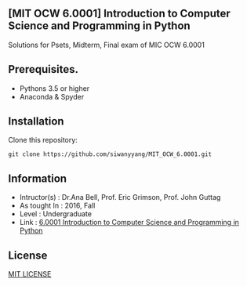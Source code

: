 ## [MIT OCW 6.0001] Introduction to Computer Science and Programming in Python
Solutions for Psets, Midterm, Final exam of MIC OCW 6.0001
## Prerequisites.   
- Pythons 3.5 or higher
- Anaconda & Spyder
## Installation
Clone this repository:
```
git clone https://github.com/siwanyyang/MIT_OCW_6.0001.git
```
## Information    
* Intructor(s) : Dr.Ana Bell, Prof. Eric Grimson, Prof. John Guttag
* As tought In : 2016, Fall
* Level : Undergraduate
* Link : [6.0001 Introduction to Computer Science and Programming in Python](https://ocw.mit.edu/courses/electrical-engineering-and-computer-science/6-0001-introduction-to-computer-science-and-programming-in-python-fall-2016/index.htm)

## License
[MIT LICENSE](https://github.com/siwanyyang/MIT_OCW_6.0001/blob/main/LICENSE)

